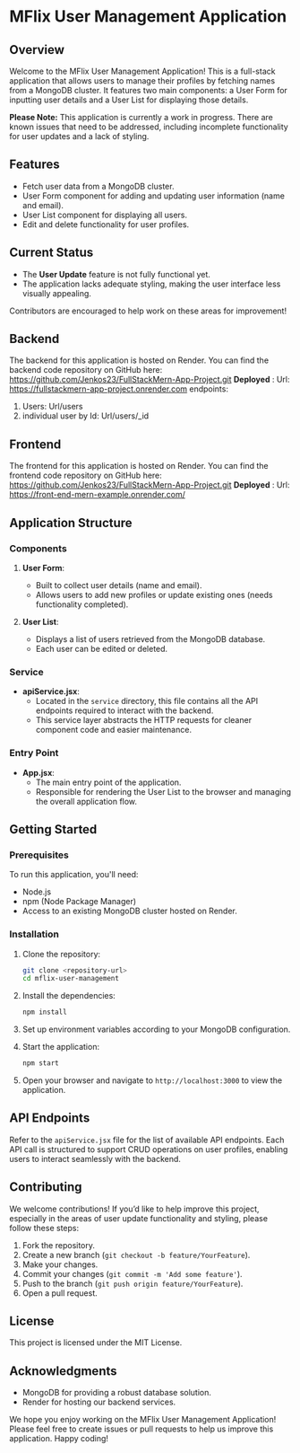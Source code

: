 # MFlix User Management Application

## Overview

Welcome to the MFlix User Management Application! This is a full-stack application that allows users to manage their profiles by fetching names from a MongoDB cluster. It features two main components: a User Form for inputting user details and a User List for displaying those details.

**Please Note:** This application is currently a work in progress. There are known issues that need to be addressed, including incomplete functionality for user updates and a lack of styling.

## Features

- Fetch user data from a MongoDB cluster.
- User Form component for adding and updating user information (name and email).
- User List component for displaying all users.
- Edit and delete functionality for user profiles.

## Current Status

- The **User Update** feature is not fully functional yet.
- The application lacks adequate styling, making the user interface less visually appealing.
  
Contributors are encouraged to help work on these areas for improvement!

## Backend
The backend for this application is hosted on Render. You can find the backend code repository on GitHub here: https://github.com/Jenkos23/FullStackMern-App-Project.git
**Deployed** : Url: https://fullstackmern-app-project.onrender.com endpoints: 
1. Users: Url/users
2. individual user by Id: Url/users/_id

## Frontend
The frontend for this application is hosted on Render. You can find the frontend code repository on GitHub here: https://github.com/Jenkos23/FullStackMern-App-Project.git
**Deployed** : Url: https://front-end-mern-example.onrender.com/
 

## Application Structure

### Components

1. **User Form**:
   - Built to collect user details (name and email).
   - Allows users to add new profiles or update existing ones (needs functionality completed).

2. **User List**:
   - Displays a list of users retrieved from the MongoDB database.
   - Each user can be edited or deleted.

### Service

- **apiService.jsx**:
  - Located in the `service` directory, this file contains all the API endpoints required to interact with the backend.
  - This service layer abstracts the HTTP requests for cleaner component code and easier maintenance.

### Entry Point

- **App.jsx**:
  - The main entry point of the application.
  - Responsible for rendering the User List to the browser and managing the overall application flow.

## Getting Started

### Prerequisites

To run this application, you'll need:

- Node.js
- npm (Node Package Manager)
- Access to an existing MongoDB cluster hosted on Render.

### Installation

1. Clone the repository:
   ```bash
   git clone <repository-url>
   cd mflix-user-management
   ```

2. Install the dependencies:
   ```bash
   npm install
   ```

3. Set up environment variables according to your MongoDB configuration.

4. Start the application:
   ```bash
   npm start
   ```

5. Open your browser and navigate to `http://localhost:3000` to view the application.

## API Endpoints

Refer to the `apiService.jsx` file for the list of available API endpoints. Each API call is structured to support CRUD operations on user profiles, enabling users to interact seamlessly with the backend.

## Contributing

We welcome contributions! If you’d like to help improve this project, especially in the areas of user update functionality and styling, please follow these steps:

1. Fork the repository.
2. Create a new branch (`git checkout -b feature/YourFeature`).
3. Make your changes.
4. Commit your changes (`git commit -m 'Add some feature'`).
5. Push to the branch (`git push origin feature/YourFeature`).
6. Open a pull request.

## License

This project is licensed under the MIT License.

## Acknowledgments

- MongoDB for providing a robust database solution.
- Render for hosting our backend services.

We hope you enjoy working on the MFlix User Management Application! Please feel free to create issues or pull requests to help us improve this application. Happy coding!
